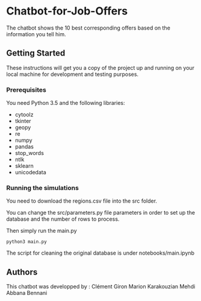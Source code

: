 # Chatbot-for-Job-Offers

The chatbot shows the 10 best corresponding offers based on the information you tell him.

## Getting Started

These instructions will get you a copy of the project up and running on your local machine for development and testing purposes.

### Prerequisites

You need Python 3.5 and the following libraries:
  * cytoolz
  * tkinter
  * geopy
  * re
  * numpy
  * pandas
  * stop_words
  * ntlk
  * sklearn
  * unicodedata

### Running the simulations

You need to download the regions.csv file into the src folder.

You can change the src/parameters.py file parameters in order to set up the database and the number of rows to process.

Then simply run the main.py

```
python3 main.py
```

The script for cleaning the original database is under notebooks/main.ipynb

## Authors

This chatbot was  developped by :
Clément Giron
Marion Karakouzian
Mehdi Abbana Bennani